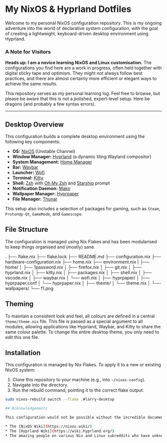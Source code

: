# My NixOS & Hyprland Dotfiles

Welcome to my personal NixOS configuration repository. This is my ongoing adventure into the world of declarative system configuration, with the goal of creating a lightweight, keyboard-driven desktop environment using Hyprland.

### A Note for Visitors

**Heads up: I am a novice learning NixOS and Linux customisation.** The configurations you find here are a work in progress, often held together with digital sticky tape and optimism. They might not always follow best practices, and there are almost certainly more efficient or elegant ways to achieve the same results.

This repository serves as my personal learning log. Feel free to browse, but please be aware that this is not a polished, expert-level setup. Here be dragons (and probably a few syntax errors).

---

## Desktop Overview

This configuration builds a complete desktop environment using the following key components:

* **OS:** [NixOS](https://nixos.org/) (Unstable Channel)
* **Window Manager:** [Hyprland](https://hyprland.org/) (a dynamic tiling Wayland compositor)
* **System Management:** [Home Manager](https://github.com/nix-community/home-manager)
* **Bar:** [Waybar](https://github.com/Alexays/Waybar)
* **Launcher:** [Wofi](https://hg.sr.ht/~scoopta/wofi)
* **Terminal:** [Kitty](https://sw.kovidgoyal.net/kitty/)
* **Shell:** [Zsh](https://www.zsh.org/) with [Oh My Zsh](https://ohmyz.sh/) and [Starship](https://starship.rs/) prompt
* **Notification Daemon:** [Mako](https://github.com/emersion/mako)
* **Wallpaper Manager:** [Hyprpaper](https://github.com/hyprwm/hyprpaper)
* **File Manager:** [Thunar](https://docs.xfce.org/xfce/thunar/start)

This setup also includes a selection of packages for gaming, such as `Steam`, `ProtonUp-Qt`, `GameMode`, and `Gamescope`.

## File Structure

The configuration is managed using Nix Flakes and has been modularised to keep things organised and (mostly) sane.

.
├── flake.nix
├── flake.lock
├── README.md
├── configuration.nix
├── hardware-configuration.nix
├── home.nix
├── environment.nix
|
├── home/
│   ├── 1password.nix
│   ├── firefox.nix
│   ├── git.nix
│   ├── hyprland.nix
│   ├── kitty.nix
│   ├── packages.nix
│   ├── shell.nix
│   ├── vscode.nix
│   ├── waybar.nix
│   └── wofi.nix
│
├── hyprpaper/
│   ├── hyprpaper.conf
│   └── hyprpaper.nix
│
├── theme/
│   └── theme.nix
│
└── wallpapers/
└── f1.png

## Theming

To maintain a consistent look and feel, all colours are defined in a central `theme/theme.nix` file. This file is passed as a special argument to all modules, allowing applications like Hyprland, Waybar, and Kitty to share the same colour palette. To change the entire desktop theme, you only need to edit this one file.

## Installation

This configuration is managed by Nix Flakes. To apply it to a new or existing NixOS system:

1.  Clone this repository to your machine (e.g., into `~/nixos-config`).
2.  Navigate into the directory.
3.  Run the rebuild command, pointing it to the correct flake output:

```bash
sudo nixos-rebuild switch --flake .#larry-desktop

## Acknowledgements

This configuration would not be possible without the incredible documentation and community support from:

* The [NixOS Wiki](https://nixos.wiki/)
* The [Hyprland Wiki](https://wiki.hyprland.org/)
* The amazing people on various Nix and Linux subreddits who have unknowingly answered my frantic search queries.
